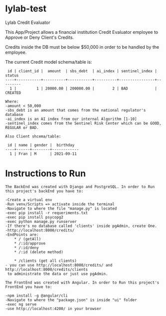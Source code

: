 # lylab-test

Lylab Credit Evaluator

This App/Project allows a financial institution Credit Evaluator employee to Approve or
Deny Client's Credits.

Credits inside the DB must be below $50,000 in order to be handled by the employee.

The current Credit model schema/table is:

```
 id | client_id |  amount  | sbs_debt  | ai_index | sentinel_index | status
----+-----------+----------+-----------+----------+----------------+---------
  1 |         1 | 20000.00 | 200000.00 |        2 | BAD            | CREATED

Where:
-amount < 50,000
-sbs_debt is an amount that comes from the national regulator's database
-ai_index is an AI index from our internal Algorithm [1-10]
-sentinel_index comes from the Sentinel Risk Center which can be GOOD, REGULAR or BAD.

Also Client shcema/table:

 id | name | gender |  birthday
----+------+--------+------------
  1 | Fran | M      | 2021-09-11

```

# Instructions to Run

`The BackEnd was created with Django and PostgreSQL. In order to Run this project's backEnd you have to:`

```
-Create a virtual env
-Run venv/Scripts => activate inside the terminal
-Navigate to where the file "manage.py" is located
-exec pip install -r requeriments.txt
-exec pip install psycopg2
-exec python manage.py runserver
-If there's no database called 'clients' inside pgAdmin, create One.
-http://localhost:8000/credits/
-EndPoints are:
    * / (getAll)
    * /:id/approve
    * /:id/deny
    * /:id (delete method)

    * /clients (get all clients)
- you can use http://localhost:8000/credits/ and http://localhost:8000/credits/clients
 to administrate the data or just use pgAdmin.
```

`The FrontEnd was created with Angular. In order to Run this project's FrontEnd you have to:`

```
-npm install -g @angular/cli
-Navigate to where the "package.json" is inside "ui" folder
-exec ng serve
-use http://localhost:4200/ in your browser
```
